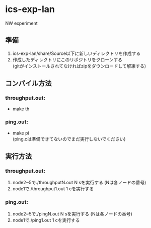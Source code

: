 # ics-exp-lan
NW experiment

## 準備
1. ics-exp-lan/share/Source以下に新しいディレクトリを作成する
2. 作成したディレクトリにこのリポジトリをクローンする  
   (gitがインストールされてなければzipをダウンロードして解凍する)

## コンパイル方法
### throughput.out:
* make th

### ping.out:
* make pi  
  (ping.cは準備できてないのでまだ実行しないでください)

## 実行方法
### throughput.out:
1. node2~5で./throughputN.out N sを実行する (Nは各ノードの番号)
2. node1で./throughput1.out 1 cを実行する

### ping.out:
1. node2~5で./pingN.out N sを実行する (Nは各ノードの番号)
2. node1で./ping1.out 1 cを実行する
